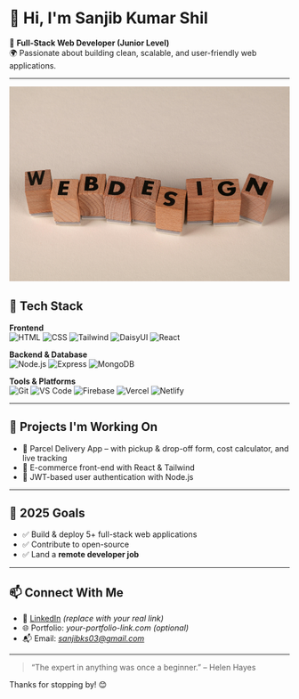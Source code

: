 


# 👋 Hi, I'm Sanjib Kumar Shil

🎯 **Full-Stack Web Developer (Junior Level)**  
🌍 Passionate about building clean, scalable, and user-friendly web applications.

---
<img src="https://github.com/tanu42012/tanu42012/blob/main/pexels-ann-h-45017-32342294.jpg" width="700" height='350' />

## 🚀 Tech Stack

**Frontend**  
![HTML](https://img.shields.io/badge/HTML5-E34F26?style=flat&logo=html5&logoColor=white)
![CSS](https://img.shields.io/badge/CSS3-1572B6?style=flat&logo=css3&logoColor=white)
![Tailwind](https://img.shields.io/badge/Tailwind_CSS-38B2AC?style=flat&logo=tailwind-css&logoColor=white)
![DaisyUI](https://img.shields.io/badge/DaisyUI-FF69B4?style=flat&logo=daisyui&logoColor=white)
![React](https://img.shields.io/badge/React-20232A?style=flat&logo=react&logoColor=61DAFB)

**Backend & Database**  
![Node.js](https://img.shields.io/badge/Node.js-339933?style=flat&logo=node.js&logoColor=white)
![Express](https://img.shields.io/badge/Express.js-000000?style=flat&logo=express&logoColor=white)
![MongoDB](https://img.shields.io/badge/MongoDB-4EA94B?style=flat&logo=mongodb&logoColor=white)

**Tools & Platforms**  
![Git](https://img.shields.io/badge/Git-F05032?style=flat&logo=git&logoColor=white)
![VS Code](https://img.shields.io/badge/VS%20Code-007ACC?style=flat&logo=visual-studio-code&logoColor=white)
![Firebase](https://img.shields.io/badge/Firebase-FFCA28?style=flat&logo=firebase&logoColor=black)
![Vercel](https://img.shields.io/badge/Vercel-000000?style=flat&logo=vercel&logoColor=white)
![Netlify](https://img.shields.io/badge/Netlify-00C7B7?style=flat&logo=netlify&logoColor=white)

---

## 📌 Projects I'm Working On

- 🚚 Parcel Delivery App – with pickup & drop-off form, cost calculator, and live tracking
- 🛒 E-commerce front-end with React & Tailwind
- 🔐 JWT-based user authentication with Node.js

---

## 🎯 2025 Goals

- ✅ Build & deploy 5+ full-stack web applications
- ✅ Contribute to open-source
- ✅ Land a **remote developer job**

---

## 📫 Connect With Me

- 🔗 [LinkedIn](https://www.linkedin.com/) *(replace with your real link)*
- 🌐 Portfolio: *your-portfolio-link.com* *(optional)*
- 📬 Email: *sanjibks03@gmail.com*

---

> “The expert in anything was once a beginner.” – Helen Hayes

Thanks for stopping by! 😊  

